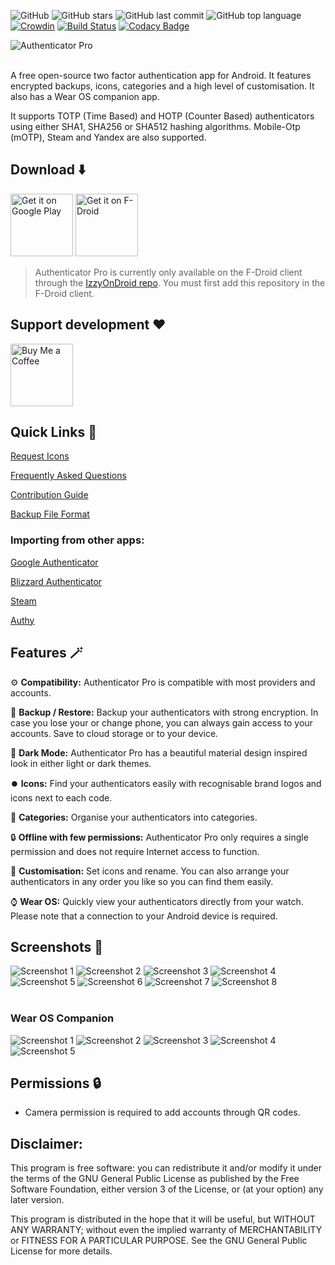 ![GitHub](https://img.shields.io/github/license/jamie-mh/AuthenticatorPro?style=flat)
![GitHub stars](https://img.shields.io/github/stars/jamie-mh/AuthenticatorPro?style=flat)
![GitHub last commit](https://img.shields.io/github/last-commit/jamie-mh/AuthenticatorPro?style=flat)
![GitHub top language](https://img.shields.io/github/languages/top/jamie-mh/AuthenticatorPro?style=flat)
[![Crowdin](https://badges.crowdin.net/authenticator-pro/localized.svg)](https://crowdin.com/project/authenticator-pro)
[![Build Status](https://dev.azure.com/authenticatorpro/Authenticator%20Pro/_apis/build/status/jamie-mh.AuthenticatorPro?branchName=master)](https://dev.azure.com/authenticatorpro/Authenticator%20Pro/_build/latest?definitionId=1&branchName=master)
[![Codacy Badge](https://app.codacy.com/project/badge/Grade/b43c6acd26db4beea256d94544ad63e9)](https://www.codacy.com/gh/jamie-mh/AuthenticatorPro/dashboard?utm_source=github.com&amp;utm_medium=referral&amp;utm_content=jamie-mh/AuthenticatorPro&amp;utm_campaign=Badge_Grade)

![Authenticator Pro](./doc/Rebranding/Wordmark.png)
<br/><br/>

A free open-source two factor authentication app for Android. It features encrypted backups, icons, categories and a high level of customisation. It also has a Wear OS companion app.

It supports TOTP (Time Based) and HOTP (Counter Based) authenticators using either SHA1, SHA256 or SHA512 hashing algorithms. Mobile-Otp (mOTP), Steam and Yandex are also supported.

## Download ⬇️
[<img alt="Get it on Google Play" height="100" src="./doc/googleplay.png">](https://play.google.com/store/apps/details?id=me.jmh.authenticatorpro)
[<img alt="Get it on F-Droid" height="100" src="./doc/izzyondroid.png">](https://apt.izzysoft.de/fdroid/index/apk/me.jmh.authenticatorpro)

> Authenticator Pro is currently only available on the F-Droid client through the [IzzyOnDroid repo](https://apt.izzysoft.de/fdroid/). You must first add this repository in the F-Droid client.

## Support development ❤️
[<img alt="Buy Me a Coffee" height="100" src="./doc/buymeacoffee.png">](https://www.buymeacoffee.com/jamiemh)

## Quick Links 🔗

[Request Icons](https://github.com/jamie-mh/AuthenticatorPro/issues/new?assignees=&labels=enhancement&template=icon_request.md&title=)
 
[Frequently Asked Questions](https://github.com/jamie-mh/AuthenticatorPro/wiki#frequently-asked-questions)

[Contribution Guide](https://github.com/jamie-mh/AuthenticatorPro/blob/master/CONTRIBUTING.md)

[Backup File Format](https://github.com/jamie-mh/AuthenticatorPro/blob/master/doc/BACKUP_FORMAT.md)

### Importing from other apps:

[Google Authenticator](https://github.com/jamie-mh/AuthenticatorPro/wiki/Importing-from-Google-Authenticator)

[Blizzard Authenticator](https://github.com/jamie-mh/AuthenticatorPro/wiki/Importing-from-Blizzard-Authenticator)

[Steam](https://github.com/jamie-mh/AuthenticatorPro/wiki/Importing-from-Steam)

[Authy](https://github.com/jamie-mh/AuthenticatorPro/wiki/Importing-from-Authy)

## Features 🪄

⚙️ **Compatibility:** Authenticator Pro is compatible with most providers and accounts.
 
💾 **Backup / Restore:** Backup your authenticators with strong encryption. In case you lose your or change phone, you can always gain access to your accounts. Save to cloud storage or to your device.

🌙 **Dark Mode:** Authenticator Pro has a beautiful material design inspired look in either light or dark themes.

⏺️ **Icons:** Find your authenticators easily with recognisable brand logos and icons next to each code.

📂 **Categories:** Organise your authenticators into categories.

🔒 **Offline with few permissions:** Authenticator Pro only requires a single permission and does not require Internet access to function.

🎨 **Customisation:** Set icons and rename. You can also arrange your authenticators in any order you like so you can find them easily.

⌚ **Wear OS:** Quickly view your authenticators directly from your watch. Please note that a connection to your Android device is required.

## Screenshots 📱

![Screenshot 1](./doc/screenshot1.png)
![Screenshot 2](./doc/screenshot2.png)
![Screenshot 3](./doc/screenshot3.png)
![Screenshot 4](./doc/screenshot4.png)
![Screenshot 5](./doc/screenshot5.png)
![Screenshot 6](./doc/screenshot6.png)
![Screenshot 7](./doc/screenshot7.png)
![Screenshot 8](./doc/screenshot8.png)
<br/><br/>

### Wear OS Companion

![Screenshot 1](./doc/wearos_screenshot1.png)
![Screenshot 2](./doc/wearos_screenshot2.png)
![Screenshot 3](./doc/wearos_screenshot3.png)
![Screenshot 4](./doc/wearos_screenshot4.png)
![Screenshot 5](./doc/wearos_screenshot5.png)

## Permissions 🔒

* Camera permission is required to add accounts through QR codes.

## Disclaimer:

This program is free software: you can redistribute it and/or modify it under the terms of the GNU General Public License as published by the Free Software Foundation, either version 3 of the License, or (at your option) any later version.

This program is distributed in the hope that it will be useful, but WITHOUT ANY WARRANTY; without even the implied warranty of MERCHANTABILITY or FITNESS FOR A PARTICULAR PURPOSE. See the GNU General Public License for more details.
